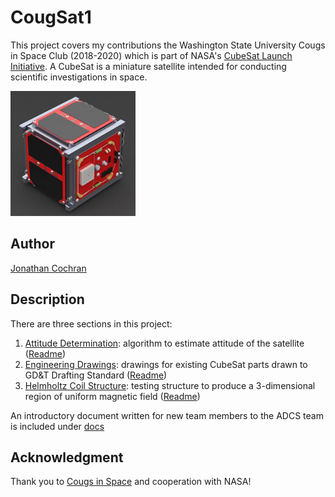 # CougSat1

This project covers my contributions the Washington State University Cougs in Space Club (2018-2020) which is part of NASA's [CubeSat Launch Initiative](https://nasa.gov/kennedy/launch-services-program/cubesat-launch-initiative).
A CubeSat is a miniature satellite intended for conducting scientific investigations in space.

<img src="docs/ref/cougsat_picture.PNG" alt="cougsat" width="200"/>

## Author

[Jonathan Cochran](https://github.com/ionzzu)

## Description

There are three sections in this project:
1. [Attitude Determination](attitude_determination): algorithm to estimate attitude of the satellite ([Readme](docs/attitudeDetermination.md))
2. [Engineering Drawings](engineering_drawings): drawings for existing CubeSat parts drawn to GD&T Drafting Standard ([Readme](docs/engDrawings.md))
3. [Helmholtz Coil Structure](helmholtz_coil_structure): testing structure to produce a 3-dimensional region of uniform magnetic field ([Readme](docs/helmholtz.md))

An introductory document written for new team members to the ADCS team is included under [docs](docs)

## Acknowledgment

Thank you to [Cougs in Space](https://cis.vcea.wsu.edu) and cooperation with NASA!
